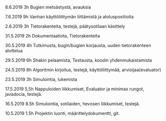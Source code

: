 8.6.2019 3h Bugien metsästystä, avauksia

7.6.2019 9h Vanhan käyttöliittymän liittämistä ja alotuspositioita

2.6.2019 3h Tietorakenteita, testejä, päätysotilaan käsittely

31.5.2019 2h Dokumentaatiota, Tietorakenteita

30.5.2019 4h Tutkimusta, bugin/bugien korjausta, uuden tietorakenteen alottelua

29.5.2019 6h Shakin pelaamista, Testausta, koodin yhdenmukaistamista

24.5.2019 8h Algoritmin kirjoitus, testejä, käyttöliittymää, arvioijaa(evaluator)

23.5.2019 3h   Simulointia, lukemista

17.5.2019 5,5h   Nappuloiden liikkumiset, Evaluator ja minimax rungot, javadocia, testejä. 

16.5.2019 8.5h Simulointia, sotilaiden, hevosen liikkumiset, testejä.

10.5.2019 1.5h Projektin luonti, määrittelydokumentti, git.
